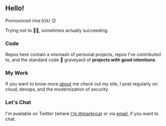 ## Hello!

Pronounced /mɑː(r)k/ 😉

Trying not to 🤦‍♂️, sometimes actually succeeding.

### Code
Repos here contain a mismash of personal projects, repos I've contributed to, and the standard code 👻 graveyard of **projects with good intentions**.

### My Work
If you want to know more [about](https://markn.ca/about) me check out my site, I post regularly on cloud, devops, and the modernization of security. 

### Let's Chat
I'm available on Twitter (where [I'm @marknca](https://markn.ca)) or via [email](mailto:me@markn.ca), if you want to chat.
